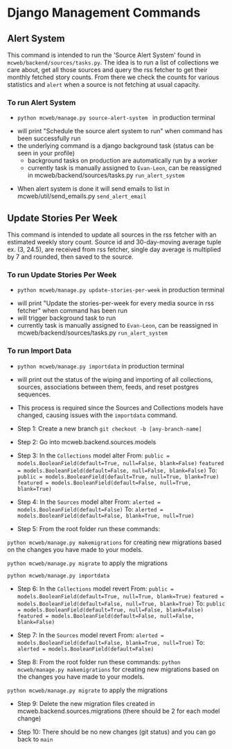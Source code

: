 Django Management Commands
=========

Alert System
---------
This command is intended to run the 'Source Alert System' found in `mcweb/backend/sources/tasks.py`. The idea is to run a list of collections we care about, get all those sources and query the rss fetcher to get their monthly fetched story counts. From there we check the counts for various statistics and `alert` when a source is not fetching at usual capacity.

### To run Alert System
* `python mcweb/manage.py source-alert-system ` in production terminal
- will print "Schedule the source alert system to run" when command has been successfully run
- the underlying command is a django background task (status can be seen in your profile)
  - background tasks on production are automatically run by a worker
  - currently task is manually assigned to `Evan-Leon`, can be reassigned in mcweb/backend/sources/tasks.py `run_alert_system`
* When alert system is done it will send emails to list in mcweb/util/send_emails.py `send_alert_email`

Update Stories Per Week
---------
This command is intended to update all sources in the rss fetcher with an estimated weekly story count. Source id and 30-day-moving average tuple ex. (3, 24.5), are received from rss fetcher, single day average is multiplied by 7 and rounded, then saved to the source. 

### To run Update Stories Per Week
* `python mcweb/manage.py update-stories-per-week` in production terminal 
- will print "Update the stories-per-week for every media source in rss fetcher" when command has been run
- will trigger background task to run
- currently task is manually assigned to `Evan-Leon`, can be reassigned in mcweb/backend/sources/tasks.py `run_alert_system`

### To run Import Data
* `python mcweb/manage.py importdata` in production terminal 
- will print out the status of the wiping and importing of all collections, sources, associations
between them, feeds, and reset postgres sequences.
- This process is required since the Sources and Collections models have changed, causing issues
with the `importdata` command. 
- Step 1: Create a new branch `git checkout -b [any-branch-name]`
- Step 2: Go into mcweb.backend.sources.models
- Step 3: In the `Collections` model alter
  From: 
    `public = models.BooleanField(default=True, null=False, blank=False)`
    `featured = models.BooleanField(default=False, null=False, blank=False)`
  To:
    `public = models.BooleanField(default=True, null=True, blank=True)`
    `featured = models.BooleanField(default=False, null=True, blank=True)`

- Step 4: In the `Sources` model alter
  From: 
    `alerted = models.BooleanField(default=False)`
  To: 
    `alerted = models.BooleanField(default=False, blank=True, null=True)`

- Step 5: From the root folder run these commands:

`python mcweb/manage.py makemigrations` for creating new migrations based on the changes you have made to your models.

`python mcweb/manage.py migrate` to apply the migrations

`python mcweb/manage.py importdata` 

- Step 6: In the `Collections` model revert
  From: 
    `public = models.BooleanField(default=True, null=True, blank=True)`
    `featured = models.BooleanField(default=False, null=True, blank=True)`
   To:
     `public = models.BooleanField(default=True, null=False, blank=False)`
    `featured = models.BooleanField(default=False, null=False, blank=False)`

- Step 7: In the `Sources` model revert
  From: 
    `alerted = models.BooleanField(default=False, blank=True, null=True)`
  To: 
    `alerted = models.BooleanField(default=False)`

- Step 8: From the root folder run these commands:
`python mcweb/manage.py makemigrations` for creating new migrations based on the changes you have made to your models.

`python mcweb/manage.py migrate` to apply the migrations

- Step 9: Delete the new migration files created in mcweb.backend.sources.migrations (there should be 2 for each model change)

- Step 10: There should be no new changes (git status) and you can go back to `main`